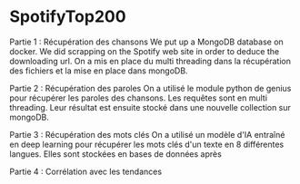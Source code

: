 # SpotifyTop200

Partie 1 : Récupération des chansons
We put up a MongoDB database on docker.
We did scrapping on the Spotify web site in order to deduce the downloading url. 
On a mis en place du multi threading dans la récupération des fichiers et la mise en place dans mongoDB. 

Partie 2 : Récupération des paroles
On a utilisé le module python de genius pour récupérer les paroles des chansons. 
Les requêtes sont en multi threading. Leur résultat est ensuite stocké dans une nouvelle collection sur mongoDB. 

Partie 3 : Récupération des mots clés
On a utilisé un modèle d'IA entraîné en deep learning pour récupérer les mots clés d'un texte en 8 différentes langues. 
Elles sont stockées en bases de données après

Partie 4 : Corrélation avec les tendances